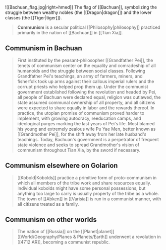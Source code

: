 ![[Bachuan_flag.jpg|right+hmed]] 
 The flag of [[Bachuan]], symbolizing the struggle between wealthy nobles (the [[Dragon|dragon]]) and the lower classes (the [[Tiger|tiger]]).
> **Communism** is a secular political [[Philosophy|philosophy]] practiced primarily in the nation of [[Bachuan]] in [[Tian Xia]].



## Communism in Bachuan

> First instituted by the peasant-philosopher [[Grandfather Pei]], the tenets of communism center on the equality and comradeship of all humanoids and the struggle between social classes. Following Grandfather Pei's teachings, an army of farmers, miners, and fisherfolk took up arms against their callous imperial rulers and the corrupt priests who helped prop them up. Under the communist government established following the revolution and headed by Pei, all people of Bachuan were declared equal, religion was outlawed, the state assumed communal ownership of all property, and all citizens were expected to share equally in labor and the rewards thereof.
> In practice, the utopian promise of communism proved harder to implement, with growing autocracy, reeducation camps, and ideological purges marking the last years of Pei's life. Most blamed his young and extremely zealous wife Pu Yae Men, better known as [[Grandmother Pei]], for the shift away from her late husband's teachings. Today, Bachuan's government is a perpetrator of frequent state violence and seeks to spread Grandmother's vision of communism throughout Tian Xia, by the sword if necessary.


## Communism elsewhere on Golarion

> [[Kobold|Kobolds]] practice a primitive form of proto-communism in which all members of the tribe work and share resources equally. Individual kobolds might have some personal possessions, but anything too large to carry is usually property of the tribe as a whole.
> The town of [[Abken]] in [[Varisia]] is run in a communist manner, with all citizens treated as a family.


## Communism on other worlds

> The nation of [[Russia]] on the [[Planet|planet]] [[World/Geography/Planes & Planets/Earth]] underwent a revolution in [[4712 AR]], becoming a communist republic.








